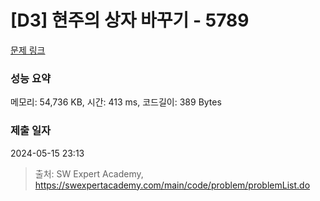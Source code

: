 # [D3] 현주의 상자 바꾸기 - 5789 

[문제 링크](https://swexpertacademy.com/main/code/problem/problemDetail.do?contestProbId=AWYygN36Qn8DFAVm) 

### 성능 요약

메모리: 54,736 KB, 시간: 413 ms, 코드길이: 389 Bytes

### 제출 일자

2024-05-15 23:13



> 출처: SW Expert Academy, https://swexpertacademy.com/main/code/problem/problemList.do
